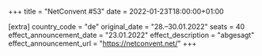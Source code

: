 +++
title = "NetConvent #53"
date = 2022-01-23T18:00:00+01:00

[extra]
country_code = "de"
original_date = "28.–30.01.2022"
seats = 40
effect_announcement_date = "23.01.2022"
effect_description = "abgesagt"
effect_announcement_url = "https://netconvent.net/"
+++
